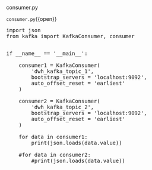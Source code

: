 consumer.py

`consumer.py`{{open}}

<pre class="file" data-filename="consumer.py" data-target="replace">
import json
from kafka import KafkaConsumer, consumer
</pre>

<pre class="file" data-filename="consumer.py" data-target="append">

if __name__ == '__main__':

    consumer1 = KafkaConsumer(
        'dwh_kafka_topic_1',
        bootstrap_servers = 'localhost:9092',
        auto_offset_reset = 'earliest'
    )

    consumer2 = KafkaConsumer(
        'dwh_kafka_topic_2',
        bootstrap_servers = 'localhost:9092',
        auto_offset_reset = 'earliest'
    )
    
    for data in consumer1:
        print(json.loads(data.value)) 

    #for data in consumer2:
        #print(json.loads(data.value)) 

</pre>